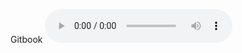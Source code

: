 Gitbook
<audio controls>
  <source src="[minimax 2.mp3](https://tand-dev.github.io/audio-hosting/minimax%202.mp3)" type="audio/mpeg">
  Your browser does not support the audio element.
</audio>
